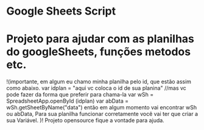 # Google Sheets Script

# Projeto para ajudar com as planilhas do googleSheets, funções metodos etc.

!(importante,
em algum eu chamo minha planilha pelo id, que estão assim como abaixo.
var idplan = "aqui vc coloca o id de sua planina" //mas vc pode fazer da forma que preferir para chama-la
var wSh = SpreadsheetApp.openById (idplan)
var abData = wSh.getSheetByName("data")
então em algum momento vai encontrar wSh ou abData, Para sua planilha funcionar corretamente você vai ter
que criar a sua Variável.
)!
Projeto opensource fique a vontade para ajuda.
